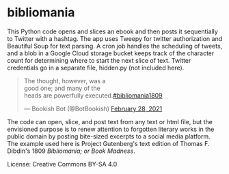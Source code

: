 # bibliomania

This Python code opens and slices an ebook and then posts it sequentially to Twitter with a hashtag. The app uses Tweepy for twitter authorization and Beautiful Soup for text parsing. A cron job handles the scheduling of tweets, and a blob in a Google Cloud storage bucket keeps track of the character count for determining where to start the next slice of text. Twitter credentials go in a separate file, hidden.py (not included here).

<blockquote class="twitter-tweet"><p lang="en" dir="ltr">The thought, however, was a<br>good one; and many of the<br>heads are powerfully executed.<a href="https://twitter.com/hashtag/bibliomania1809?src=hash&amp;ref_src=twsrc%5Etfw">#bibliomania1809</a></p>&mdash; Bookish Bot (@BotBookish) <a href="https://twitter.com/BotBookish/status/1366119312533110786?ref_src=twsrc%5Etfw">February 28, 2021</a></blockquote>

The code can open, slice, and post text from any text or html file, but the envisioned purpose is to renew attention to forgotten literary works in the public domain by posting bite-sized excerpts to a social media platform. The example used here is Project Gutenberg's text edition of Thomas F. Dibdin's 1809 *Bibliomania; or Book Madness*.

License: Creative Commons BY-SA 4.0
